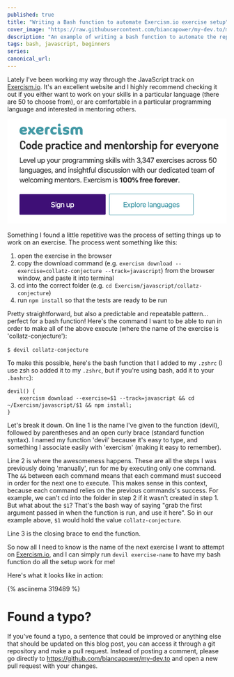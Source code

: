 ```yaml
---
published: true
title: "Writing a Bash function to automate Exercism.io exercise setup"
cover_image: "https://raw.githubusercontent.com/biancapower/my-dev.to/master/blog-posts/a-bash-function-for-exercism.io/assets/cover.png"
description: "An example of writing a bash function to automate the repetitive stuff"
tags: bash, javascript, beginners
series:
canonical_url:
---
```


Lately I've been working my way through the JavaScript track on [Exercism.io](https://exercism.io/). It's an excellent website and I highly recommend checking it out if you either want to work on your skills in a particular language (there are 50 to choose from), or are comfortable in a particular programming language and interested in mentoring others.

[![Exercism.io](https://raw.githubusercontent.com/biancapower/my-dev.to/master/blog-posts/a-bash-function-for-exercism.io/assets/exercism-site.png)](https://exercism.io/)

Something I found a little repetitive was the process of setting things up to work on an exercise. The process went something like this:

1. open the exercise in the browser
2. copy the download command (e.g. `exercism download --exercise=collatz-conjecture --track=javascript`) from the browser window, and paste it into terminal
3. cd into the correct folder (e.g. `cd Exercism/javascript/collatz-conjecture`)
4. run `npm install` so that the tests are ready to be run

Pretty straightforward, but also a predictable and repeatable pattern... perfect for a bash function! Here's the command I want to be able to run in order to make all of the above execute (where the name of the exercise is 'collatz-conjecture'):

`$ devil collatz-conjecture`

To make this possible, here's the bash function that I added to my `.zshrc` (I use zsh so added it to my `.zshrc`, but if you're using bash, add it to your `.bashrc`):

```
devil() {
    exercism download --exercise=$1 --track=javascript && cd ~/Exercism/javascript/$1 && npm install;
}
```

Let's break it down. On line 1 is the name I've given to the function (devil), followed by parentheses and an open curly brace (standard function syntax). I named my function 'devil' because it's easy to type, and something I associate easily with 'exercism' (making it easy to remember).

Line 2 is where the awesomeness happens. These are all the steps I was previously doing 'manually', run for me by executing only one command. The `&&` between each command means that each command must succeed in order for the next one to execute. This makes sense in this context, because each command relies on the previous commands's success. For example, we can't cd into the folder in step 2 if it wasn't created in step 1. But what about the `$1`? That's the bash way of saying "grab the first argument passed in when the function is run, and use it here". So in our example above, `$1` would hold the value `collatz-conjecture`.

Line 3 is the closing brace to end the function.

So now all I need to know is the name of the next exercise I want to attempt on [Exercism.io](https://exercism.io/), and I can simply run `devil exercise-name` to have my bash function do all the setup work for me!

Here's what it looks like in action:

{% asciinema 319489 %}

# Found a typo?

If you've found a typo, a sentence that could be improved or anything else that should be updated on this blog post, you can access it through a git repository and make a pull request. Instead of posting a comment, please go directly to https://github.com/biancapower/my-dev.to and open a new pull request with your changes.

